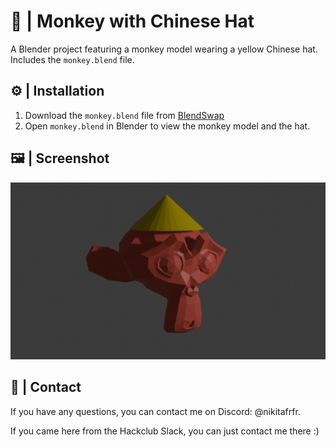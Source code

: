 # 🐒 | Monkey with Chinese Hat

A Blender project featuring a monkey model wearing a yellow Chinese hat. Includes the `monkey.blend` file.

## ⚙️ | Installation

1. Download the `monkey.blend` file from [BlendSwap](https://blendswap.com/blend/31645)
2. Open `monkey.blend` in Blender to view the monkey model and the hat.

## 🖼️ | Screenshot

![Screenshot](Monkey%20with%20Chinese%20hat.png)

## 💌 | Contact

If you have any questions, you can contact me on Discord: @nikitafrfr.

If you came here from the Hackclub Slack, you can just contact me there :)
